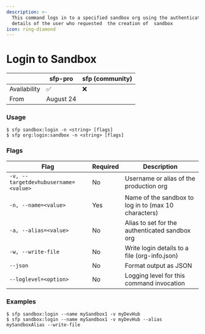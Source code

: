 ```yaml
---
description: >-
  This command logs in to a specified sandbox org using the authentication
  details of the user who requested  the creation of  sandbox
icon: ring-diamond
---
```


# Login to Sandbox

|              | sfp-pro   | sfp (community) |
| ------------ | --------- | --------------- |
| Availability | ✅         | ❌               |
| From         | August 24 |                 |



### Usage

```sh-session
$ sfp sandbox:login -n <string> [flags]
$ sfp org:login:sandbox -n <string> [flags]
```

### Flags

| Flag                                 | Required | Description                                          |
| ------------------------------------ | -------- | ---------------------------------------------------- |
| `-v, --targetdevhubusername=<value>` | No       | Username or alias of the production org              |
| `-n, --name=<value>`                 | Yes      | Name of the sandbox to log in to (max 10 characters) |
| `-a, --alias=<value>`                | No       | Alias to set for the authenticated sandbox org       |
| `-w, --write-file`                   | No       | Write login details to a file (org-info.json)        |
| `--json`                             | No       | Format output as JSON                                |
| `--loglevel=<option>`                | No       | Logging level for this command invocation            |

### Examples

```sh-session
$ sfp sandbox:login --name mySandbox1 -v myDevHub
$ sfp sandbox:login --name mySandbox1 -v myDevHub --alias mySandboxAlias --write-file
```
